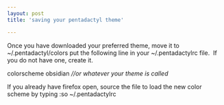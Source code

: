 ```yaml
---
layout: post
title: 'saving your pentadactyl theme'

---
```


Once you have downloaded your preferred theme, move it to ~/.pentadactyl/colors
put the following line in your ~/.pentadactylrc file.  If you do not have one, create it.

colorscheme obsidian <em> //or whatever your theme is called</em>

If you already have firefox open, source the file to load the new color scheme by typing :so ~/.pentadactylrc
